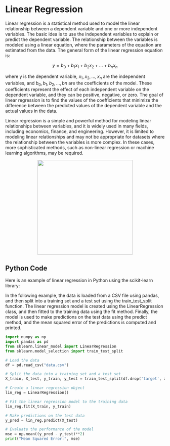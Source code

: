 # Linear Regression
Linear regression is a statistical method used to model the linear relationship between a dependent variable and one or more independent variables. The basic idea is to use the independent variables to explain or predict the dependent variable. The relationship between the variables is modeled using a linear equation, where the parameters of the equation are estimated from the data. The general form of the linear regression equation is:

$$y = b_0 + b_1x_1 + b_2x_2 + ... + b_nx_n$$

where y is the dependent variable, $x_1, x_2, ..., x_n$ are the independent variables, and $b_0, b_1, b_2, ..., bn$ are the coefficients of the model. These coefficients represent the effect of each independent variable on the dependent variable, and they can be positive, negative, or zero. The goal of linear regression is to find the values of the coefficients that minimize the difference between the predicted values of the dependent variable and the actual values in the data.

Linear regression is a simple and powerful method for modeling linear relationships between variables, and it is widely used in many fields, including economics, finance, and engineering. However, it is limited to modeling linear relationships and may not be appropriate for datasets where the relationship between the variables is more complex. In these cases, more sophisticated methods, such as non-linear regression or machine learning algorithms, may be required.

<p align="center"> <img src="https://user-images.githubusercontent.com/24811295/216652104-a52f07ec-e361-4b10-b960-f96c65e08a7f.png" height="300" width="300" > </p>

## Python Code
Here is an example of linear regression in Python using the scikit-learn library:

In the following example, the data is loaded from a CSV file using pandas, and then split into a training set and a test set using the train_test_split function. The linear regression model is created using the LinearRegression class, and then fitted to the training data using the fit method. Finally, the model is used to make predictions on the test data using the predict method, and the mean squared error of the predictions is computed and printed.

```python
import numpy as np
import pandas as pd
from sklearn.linear_model import LinearRegression
from sklearn.model_selection import train_test_split

# Load the data
df = pd.read_csv("data.csv")

# Split the data into a training set and a test set
X_train, X_test, y_train, y_test = train_test_split(df.drop('target', axis=1), df['target'], test_size=0.2)

# Create a linear regression object
lin_reg = LinearRegression()

# Fit the linear regression model to the training data
lin_reg.fit(X_train, y_train)

# Make predictions on the test data
y_pred = lin_reg.predict(X_test)

# Evaluate the performance of the model
mse = np.mean((y_pred - y_test)**2)
print("Mean Squared Error:", mse)


```
